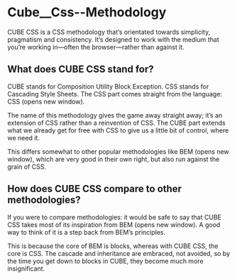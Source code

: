 # Cube__Css--Methodology

CUBE CSS is a CSS methodology that’s orientated towards simplicity, pragmatism and consistency. It’s designed to work with the medium that you’re working in—often the browser—rather than against it.

## What does CUBE CSS stand for?
CUBE stands for Composition Utility Block Exception. CSS stands for Cascading Style Sheets. The CSS part comes straight from the language: CSS (opens new window).

The name of this methodology gives the game away straight away; it’s an extension of CSS rather than a reinvention of CSS. The CUBE part extends what we already get for free with CSS to give us a little bit of control, where we need it.

This differs somewhat to other popular methodologies like BEM (opens new window), which are very good in their own right, but also run against the grain of CSS.

## How does CUBE CSS compare to other methodologies?
If you were to compare methodologies: it would be safe to say that CUBE CSS takes most of its inspiration from BEM (opens new window). A good way to think of it is a step back from BEM’s principles.

This is because the core of BEM is blocks, whereas with CUBE CSS, the core is CSS. The cascade and inheritance are embraced, not avoided, so by the time you get down to blocks in CUBE, they become much more insignificant.

